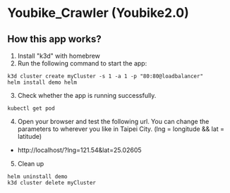 # Youbike_Crawler (Youbike2.0)

## How this app works?

1. Install "k3d" with homebrew
2. Run the following command to start the app:

```sh=
k3d cluster create myCluster -s 1 -a 1 -p "80:80@loadbalancer"
helm install demo helm
```

3. Check whether the app is running successfully.

```sh=
kubectl get pod
```

4. Open your browser and test the following url. You can change the parameters to wherever you like in Taipei City. (lng = longitude && lat = latitude)

- http://localhost/?lng=121.54&lat=25.02605

5. Clean up

```sh=
helm uninstall demo
k3d cluster delete myCluster
```
